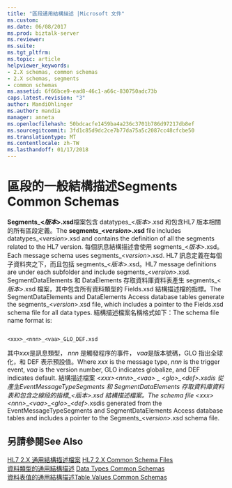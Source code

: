 ```yaml
---
title: "區段通用結構描述 |Microsoft 文件"
ms.custom: 
ms.date: 06/08/2017
ms.prod: biztalk-server
ms.reviewer: 
ms.suite: 
ms.tgt_pltfrm: 
ms.topic: article
helpviewer_keywords:
- 2.X schemas, common schemas
- 2.X schemas, segments
- common schemas
ms.assetid: 6f66bce9-ead8-46c1-a66c-830750adc73b
caps.latest.revision: "3"
author: MandiOhlinger
ms.author: mandia
manager: anneta
ms.openlocfilehash: 50bdcacfe1459ba4a236c3701b786d97217db8ef
ms.sourcegitcommit: 3fd1c85d9dc2ce7b77da75a5c2087cc48cfcbe50
ms.translationtype: MT
ms.contentlocale: zh-TW
ms.lasthandoff: 01/17/2018
---
```

# <a name="segments-common-schemas"></a><span data-ttu-id="aa3c0-102">區段的一般結構描述</span><span class="sxs-lookup"><span data-stu-id="aa3c0-102">Segments Common Schemas</span></span>
<span data-ttu-id="aa3c0-103">**Segments_\<*版本*\>.xsd**檔案包含 datatypes_\<*版本*\>.xsd 和包含HL7 版本相關的所有區段定義。</span><span class="sxs-lookup"><span data-stu-id="aa3c0-103">The **segments_\<*version*\>.xsd** file includes datatypes_\<*version*\>.xsd and contains the definition of all the segments related to the HL7 version.</span></span> <span data-ttu-id="aa3c0-104">每個訊息結構描述會使用 segments_\<*版本*\>.xsd。</span><span class="sxs-lookup"><span data-stu-id="aa3c0-104">Each message schema uses segments_\<*version*\>.xsd.</span></span> <span data-ttu-id="aa3c0-105">HL7 訊息定義在每個子資料夾之下，而且包括 segments_\<*版本*\>.xsd。</span><span class="sxs-lookup"><span data-stu-id="aa3c0-105">HL7 message definitions are under each subfolder and include segments_\<*version*\>.xsd.</span></span> <span data-ttu-id="aa3c0-106">SegmentDataElements 和 DataElements 存取資料庫資料表產生 segments_\<*版本*\>.xsd 檔案，其中包含所有資料類型的 Fields.xsd 結構描述檔的指標。</span><span class="sxs-lookup"><span data-stu-id="aa3c0-106">The SegmentDataElements and DataElements Access database tables generate the segments_\<*version*\>.xsd file, which includes a pointer to the Fields.xsd schema file for all data types.</span></span> <span data-ttu-id="aa3c0-107">結構描述檔案名稱格式如下：</span><span class="sxs-lookup"><span data-stu-id="aa3c0-107">The schema file name format is:</span></span>  
  
```  
  
<xxx>_<nnn>_<vaa>_GLO_DEF.xsd  
```  
  
 <span data-ttu-id="aa3c0-108">其中*xxx*是訊息類型，  *nnn* 是觸發程序的事件， *vaa*是版本號碼，GLO 指出全球化，和 DEF 表示預設值。</span><span class="sxs-lookup"><span data-stu-id="aa3c0-108">Where *xxx* is the message type, *nnn* is the trigger event, *vaa* is the version number, GLO indicates globalize, and DEF indicates default.</span></span> <span data-ttu-id="aa3c0-109">結構描述檔案 *\<xxx\>*_*\<nnn\>*\_*\<vaa\>*  \_  *\<glo\>*\_*\<def\>*.xsdis 從產生EventMessageTypeSegments 和 SegmentDataElements 存取資料庫資料表和包含之線段的指標\_\<*版本*\>.xsd 結構描述檔案。</span><span class="sxs-lookup"><span data-stu-id="aa3c0-109">The schema file *\<xxx\>*_*\<nnn\>*\_*\<vaa\>*\_*\<glo\>*\_*\<def\>*.xsdis generated from the EventMessageTypeSegments and SegmentDataElements Access database tables and includes a pointer to the Segments\_\<*version*\>.xsd schema file.</span></span>  
  
## <a name="see-also"></a><span data-ttu-id="aa3c0-110">另請參閱</span><span class="sxs-lookup"><span data-stu-id="aa3c0-110">See Also</span></span>  
 <span data-ttu-id="aa3c0-111">[HL7 2.X 通用結構描述檔案](../../adapters-and-accelerators/accelerator-hl7/hl7-2-x-common-schema-files.md) </span><span class="sxs-lookup"><span data-stu-id="aa3c0-111">[HL7 2.X Common Schema Files](../../adapters-and-accelerators/accelerator-hl7/hl7-2-x-common-schema-files.md) </span></span>  
 <span data-ttu-id="aa3c0-112">[資料類型的通用結構描述](../../adapters-and-accelerators/accelerator-hl7/data-types-common-schemas.md) </span><span class="sxs-lookup"><span data-stu-id="aa3c0-112">[Data Types Common Schemas](../../adapters-and-accelerators/accelerator-hl7/data-types-common-schemas.md) </span></span>  
 [<span data-ttu-id="aa3c0-113">資料表值的通用結構描述</span><span class="sxs-lookup"><span data-stu-id="aa3c0-113">Table Values Common Schemas</span></span>](../../adapters-and-accelerators/accelerator-hl7/table-values-common-schemas.md)